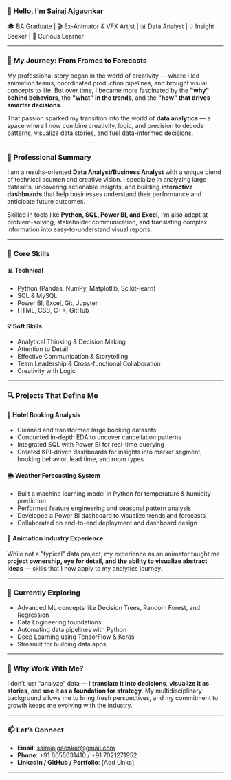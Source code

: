 

### 👋 Hello, I’m Sairaj Ajgaonkar  
🎓 BA Graduate | 🎬 Ex-Animator & VFX Artist | 📊 Data Analyst | 💡 Insight Seeker | 🧠 Curious Learner  

---

### 🧭 **My Journey: From Frames to Forecasts**  
My professional story began in the world of creativity — where I led animation teams, coordinated production pipelines, and brought visual concepts to life. But over time, I became more fascinated by the **"why" behind behaviors**, the **"what" in the trends**, and the **"how" that drives smarter decisions**.  

That passion sparked my transition into the world of **data analytics** — a space where I now combine creativity, logic, and precision to decode patterns, visualize data stories, and fuel data-informed decisions.

---

### 💼 **Professional Summary**  
I am a results-oriented **Data Analyst/Business Analyst** with a unique blend of technical acumen and creative vision. I specialize in analyzing large datasets, uncovering actionable insights, and building **interactive dashboards** that help businesses understand their performance and anticipate future outcomes.  

Skilled in tools like **Python, SQL, Power BI, and Excel**, I’m also adept at problem-solving, stakeholder communication, and translating complex information into easy-to-understand visual reports.

---

### 🧰 **Core Skills**

#### 📊 **Technical**  
- Python (Pandas, NumPy, Matplotlib, Scikit-learn)  
- SQL & MySQL  
- Power BI, Excel, Git, Jupyter  
- HTML, CSS, C++, GitHub  

#### 💡 **Soft Skills**  
- Analytical Thinking & Decision Making  
- Attention to Detail  
- Effective Communication & Storytelling  
- Team Leadership & Cross-functional Collaboration  
- Creativity with Logic  

---

### 🔍 **Projects That Define Me**

#### 🏨 Hotel Booking Analysis  
- Cleaned and transformed large booking datasets  
- Conducted in-depth EDA to uncover cancellation patterns  
- Integrated SQL with Power BI for real-time querying  
- Created KPI-driven dashboards for insights into market segment, booking behavior, lead time, and room types  

#### 🌦️ Weather Forecasting System  
- Built a machine learning model in Python for temperature & humidity prediction  
- Performed feature engineering and seasonal pattern analysis  
- Developed a Power BI dashboard to visualize trends and forecasts  
- Collaborated on end-to-end deployment and dashboard design  

#### 🎥 Animation Industry Experience  
While not a "typical" data project, my experience as an animator taught me **project ownership, eye for detail, and the ability to visualize abstract ideas** — skills that I now apply to my analytics journey.

---

### 🌱 **Currently Exploring**  
- Advanced ML concepts like Decision Trees, Random Forest, and Regression  
- Data Engineering foundations  
- Automating data pipelines with Python  
- Deep Learning using TensorFlow & Keras  
- Streamlit for building data apps  

---

### 💬 **Why Work With Me?**  
I don’t just “analyze” data — I **translate it into decisions**, **visualize it as stories**, and **use it as a foundation for strategy**. My multidisciplinary background allows me to bring fresh perspectives, and my commitment to growth keeps me evolving with the industry.

---

### 📫 **Let’s Connect**  
- **Email**: sairajajgaonkar@gmail.com  
- **Phone**: +91 8655631410 / +91 7021271952 
- **LinkedIn / GitHub / Portfolio**: [Add Links]  

---


